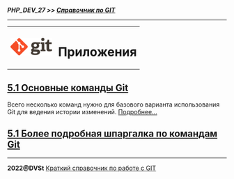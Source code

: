***PHP_DEV_27 >> [Справочник по GIT](README.md)***

***

<table>
  <tr>
    <td>
    <img src="img/git_logo.png" height="40">
    </td>
    <td>
        <h1>Приложения</h1>
    </td>
  </tr> 
</table>

## [5.1 Основные команды Git](appendix_1.md)

Всего несколько команд нужно для базового варианта использования Git для ведения истории изменений. [Подробнее...](/appendix_1.md)

## [5.1 Более подробная шпаргалка по командам Git](appendix_2.md)


***

**2022@DVSt** [Краткий справочник по работе с GIT](README.md)